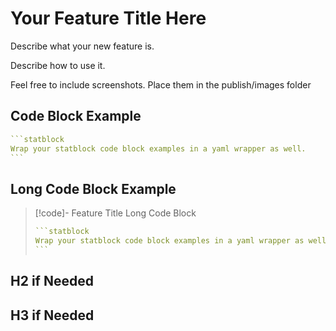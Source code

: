 # Your Feature Title Here

Describe what your new feature is.

Describe how to use it.

Feel free to include screenshots. Place them in the publish/images folder

## Code Block Example
````yaml
```statblock
Wrap your statblock code block examples in a yaml wrapper as well.
```
````


## Long Code Block Example
>[!code]- Feature Title Long Code Block
>````yaml
>```statblock
>Wrap your statblock code block examples in a yaml wrapper as well.
>```
>````

## H2 if Needed

## H3 if Needed
